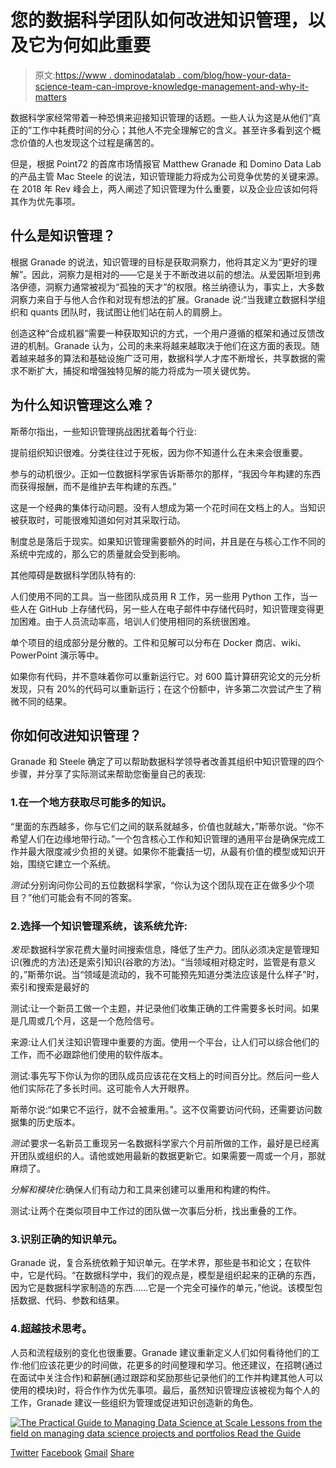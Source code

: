# 您的数据科学团队如何改进知识管理，以及它为何如此重要

> 原文:[https://www . dominodatalab . com/blog/how-your-data-science-team-can-improve-knowledge-management-and-why-it-matters](https://www.dominodatalab.com/blog/how-your-data-science-team-can-improve-knowledge-management-and-why-it-matters)

数据科学家经常带着一种恐惧来迎接知识管理的话题。一些人认为这是从他们“真正的”工作中耗费时间的分心；其他人不完全理解它的含义。甚至许多看到这个概念价值的人也发现这个过程是痛苦的。

但是，根据 Point72 的首席市场情报官 Matthew Granade 和 Domino Data Lab 的产品主管 Mac Steele 的说法，知识管理能力将成为公司竞争优势的关键来源。在 2018 年 Rev 峰会上，两人阐述了知识管理为什么重要，以及企业应该如何将其作为优先事项。

## 什么是知识管理？

根据 Granade 的说法，知识管理的目标是获取洞察力，他将其定义为“更好的理解”。因此，洞察力是相对的——它是关于不断改进以前的想法。从爱因斯坦到弗洛伊德，洞察力通常被视为“孤独的天才”的权限。格兰纳德认为，事实上，大多数洞察力来自于与他人合作和对现有想法的扩展。Granade 说:“当我建立数据科学组织和 quants 团队时，我试图让他们站在前人的肩膀上。

创造这种“合成机器”需要一种获取知识的方式，一个用户遵循的框架和通过反馈改进的机制。Granade 认为，公司的未来将越来越取决于他们在这方面的表现。随着越来越多的算法和基础设施广泛可用，数据科学人才库不断增长，共享数据的需求不断扩大，捕捉和增强独特见解的能力将成为一项关键优势。

## 为什么知识管理这么难？

斯蒂尔指出，一些知识管理挑战困扰着每个行业:

提前组织知识很难。分类往往过于死板，因为你不知道什么在未来会很重要。

参与的动机很少。正如一位数据科学家告诉斯蒂尔的那样，“我因今年构建的东西而获得报酬，而不是维护去年构建的东西。”

这是一个经典的集体行动问题。没有人想成为第一个花时间在文档上的人。当知识被获取时，可能很难知道如何对其采取行动。

制度总是落后于现实。如果知识管理需要额外的时间，并且是在与核心工作不同的系统中完成的，那么它的质量就会受到影响。

其他障碍是数据科学团队特有的:

人们使用不同的工具。当一些团队成员用 R 工作，另一些用 Python 工作，当一些人在 GitHub 上存储代码，另一些人在电子邮件中存储代码时，知识管理变得更加困难。由于人员流动率高，培训人们使用相同的系统很困难。

单个项目的组成部分是分散的。工件和见解可以分布在 Docker 商店、wiki、PowerPoint 演示等中。

如果你有代码，并不意味着你可以重新运行它。对 600 篇计算研究论文的元分析发现，只有 20%的代码可以重新运行；在这个份额中，许多第二次尝试产生了稍微不同的结果。

## 你如何改进知识管理？

Granade 和 Steele 确定了可以帮助数据科学领导者改善其组织中知识管理的四个步骤，并分享了实际测试来帮助您衡量自己的表现:

### 1.在一个地方获取尽可能多的知识。

“里面的东西越多，你与它们之间的联系就越多，价值也就越大，”斯蒂尔说。“你不希望人们在边缘地带行动。”一个包含核心工作和知识管理的通用平台是确保完成工作并最大限度减少负担的关键。如果你不能囊括一切，从最有价值的模型或知识开始，围绕它建立一个系统。

*测试*:分别询问你公司的五位数据科学家，“你认为这个团队现在正在做多少个项目？”他们可能会有不同的答案。

### 2.选择一个知识管理系统，该系统允许:

*发现*:数据科学家花费大量时间搜索信息，降低了生产力。团队必须决定是管理知识(雅虎的方法)还是索引知识(谷歌的方法)。“当领域相对稳定时，监管是有意义的，”斯蒂尔说。当“领域是流动的，我不可能预先知道分类法应该是什么样子”时，索引和搜索是最好的

测试:让一个新员工做一个主题，并记录他们收集正确的工件需要多长时间。如果是几周或几个月，这是一个危险信号。

来源:让人们关注知识管理中重要的方面。使用一个平台，让人们可以综合他们的工作，而不必跟踪他们使用的软件版本。

测试:事先写下你认为你的团队成员应该花在文档上的时间百分比。然后问一些人他们实际花了多长时间。这可能令人大开眼界。

斯蒂尔说:“如果它不运行，就不会被重用。”。这不仅需要访问代码，还需要访问数据集的历史版本。

*测试*:要求一名新员工重现另一名数据科学家六个月前所做的工作，最好是已经离开团队或组织的人。请他或她用最新的数据更新它。如果需要一周或一个月，那就麻烦了。

*分解和模块化*:确保人们有动力和工具来创建可以重用和构建的构件。

测试:让两个在类似项目中工作过的团队做一次事后分析，找出重叠的工作。

### 3.识别正确的知识单元。

Granade 说，复合系统依赖于知识单元。在学术界，那些是书和论文；在软件中，它是代码。“在数据科学中，我们的观点是，模型是组织起来的正确的东西，因为它是数据科学家制造的东西……它是一个完全可操作的单元，”他说。该模型包括数据、代码、参数和结果。

### 4.超越技术思考。

人员和流程级别的变化也很重要。Granade 建议重新定义人们如何看待他们的工作:他们应该花更少的时间做，花更多的时间整理和学习。他还建议，在招聘(通过在面试中关注合作)和薪酬(通过跟踪和奖励那些记录他们的工作并构建其他人可以使用的模块)时，将合作作为优先事项。最后，虽然知识管理应该被视为每个人的工作，Granade 建议一些组织为管理或促进知识创造新的角色。

[![The Practical Guide to  Managing Data Science at Scale  Lessons from the field on managing data science projects and portfolios Read the Guide](../Images/4009b1665a905f8c4b32c9155ca0c9a7.png)](https://cta-redirect.hubspot.com/cta/redirect/6816846/4fa9500d-90e5-4182-8b71-3765859d1265) 

[Twitter](/#twitter) [Facebook](/#facebook) [Gmail](/#google_gmail) [Share](https://www.addtoany.com/share#url=https%3A%2F%2Fwww.dominodatalab.com%2Fblog%2Fhow-your-data-science-team-can-improve-knowledge-management-and-why-it-matters%2F&title=How%20Your%20Data%20Science%20Team%20Can%20Improve%20Knowledge%20Management%E2%80%94And%20Why%20It%20Matters)
